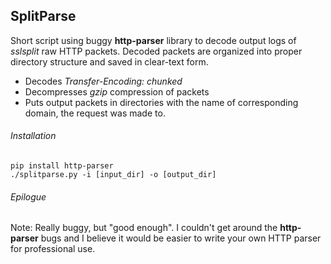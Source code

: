 ## SplitParse

Short script using buggy **http-parser** library to decode output logs of *sslsplit* raw HTTP packets.
Decoded packets are organized into proper directory structure and saved in clear-text form.

* Decodes *Transfer-Encoding: chunked*
* Decompresses *gzip* compression of packets
* Puts output packets in directories with the name of corresponding domain, the request was made to.

###### Installation

```
pip install http-parser
./splitparse.py -i [input_dir] -o [output_dir]
```

###### Epilogue

Note: Really buggy, but "good enough". I couldn't get around the **http-parser** bugs and I believe it would be easier to write your own HTTP parser for professional use.

